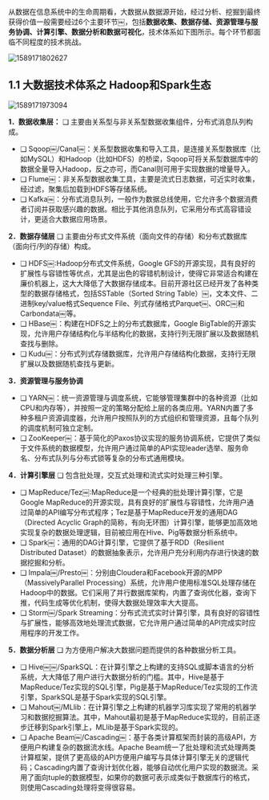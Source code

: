 ​	从数据在信息系统中的生命周期看，大数据从数据源开始，经过分析、挖掘到最终获得价值一般需要经过6个主要环节￼，包括**数据收集、数据存储、资源管理与服务协调、计算引擎、数据分析和数据可视化**，技术体系如下图所示。每个环节都面临不同程度的技术挑战。



![1589171802627](C:\Users\vison\AppData\Roaming\Typora\typora-user-images\1589171802627.png)



## 1.1 大数据技术体系之 Hadoop和Spark生态

![1589171973094](C:\Users\vison\AppData\Roaming\Typora\typora-user-images\1589171973094.png)



**1．数据收集层：**
❑ 主要由关系型与非关系型数据收集组件，分布式消息队列构成。

- ❑ Sqoop￼/Canal￼：关系型数据收集和导入工具，是连接关系型数据库（比如MySQL）和Hadoop（比如HDFS）的桥梁，Sqoop可将关系型数据库中的数据全量导入Hadoop，反之亦可，而Canal则可用于实现数据的增量导入。
- ❑ Flume￼：非关系型数据收集工具，主要是流式日志数据，可近实时收集，经过滤，聚集后加载到HDFS等存储系统。
- ❑ Kafka￼：分布式消息队列，一般作为数据总线使用，它允许多个数据消费者订阅并获取感兴趣的数据。相比于其他消息队列，它采用分布式高容错设计，更适合大数据应用场景。



**2．数据存储层**
❑ 主要由分布式文件系统（面向文件的存储）和分布式数据库（面向行/列的存储）构成。

- ❑ HDFS￼:Hadoop分布式文件系统，Google GFS的开源实现，具有良好的扩展性与容错性等优点，尤其是出色的容错机制设计，使得它非常适合构建在廉价机器上，这大大降低了大数据存储成本。目前开源社区已经开发了各种类型的数据存储格式，包括SSTable（Sorted String Table）￼，文本文件、二进制key/value格式Sequence File、列式存储格式Parquet￼、ORC￼和Carbondata￼等。
- ❑ HBase￼：构建在HDFS之上的分布式数据库，Google BigTable的开源实现，允许用户存储结构化与半结构化的数据，支持行列无限扩展以及数据随机查找与删除。
- ❑ Kudu￼：分布式列式存储数据库，允许用户存储结构化数据，支持行无限扩展以及数据随机查找与更新。

**3．资源管理与服务协调**

- ❑ YARN￼：统一资源管理与调度系统，它能够管理集群中的各种资源（比如CPU和内存等），并按照一定的策略分配给上层的各类应用。YARN内置了多种多租户资源调度器，允许用户按照队列的方式组织和管理资源，且每个队列的调度机制可独立定制。
- ❑ ZooKeeper￼：基于简化的Paxos协议实现的服务协调系统，它提供了类似于文件系统的数据模型，允许用户通过简单的API实现leader选举、服务命名、分布式队列与分布式锁等复杂的分布式通用模块。

**4．计算引擎层**
❑ 包含批处理，交互式处理和流式实时处理三种引擎。

- ❑ MapReduce/Tez￼:MapReduce是一个经典的批处理计算引擎，它是Google MapReduce的开源实现，具有良好的扩展性与容错性，允许用户通过简单的API编写分布式程序；Tez是基于MapReduce开发的通用DAG（Directed Acyclic Graph的简称，有向无环图）计算引擎，能够更加高效地实现复杂的数据处理逻辑，目前被应用在Hive、Pig等数据分析系统中。
- ❑ Spark￼：通用的DAG计算引擎，它提供了基于RDD（Resilient Distributed Dataset）的数据抽象表示，允许用户充分利用内存进行快速的数据挖掘和分析。
- ❑ Impala￼/Presto￼：分别由Cloudera和Facebook开源的MPP（MassivelyParallel Processing）系统，允许用户使用标准SQL处理存储在Hadoop中的数据。它们采用了并行数据库架构，内置了查询优化器，查询下推，代码生成等优化机制，使得大数据处理效率大大提高。
- ❑ Storm￼/Spark Streaming：分布式流式实时计算引擎，具有良好的容错性与扩展性，能够高效地处理流式数据，它允许用户通过简单的API完成实时应用程序的开发工作。

**5．数据分析层**
❑ 为方便用户解决大数据问题而提供的各种数据分析工具。

- ❑ Hive￼￼/SparkSQL：在计算引擎之上构建的支持SQL或脚本语言的分析系统，大大降低了用户进行大数据分析的门槛。其中，Hive是基于MapReduce/Tez实现的SQL引擎，Pig是基于MapReduce/Tez实现的工作流引擎，SparkSQL是基于Spark实现的SQL引擎。
- ❑ Mahout￼/MLlib：在计算引擎之上构建的机器学习库实现了常用的机器学习和数据挖掘算法。其中，Mahout最初是基于MapReduce实现的，目前正逐步迁移到Spark引擎上，MLlib是基于Spark实现的。
- ❑ Apache Beam￼/Cascading￼：基于各类计算框架而封装的高级API，方便用户构建复杂的数据流水线。Apache Beam统一了批处理和流式处理两类计算框架，提供了更高级的API方便用户编写与具体计算引擎无关的逻辑代码；Cascading内置了查询计划优化器，能够自动优化用户实现的数据流。采用了面向tuple的数据模型，如果你的数据可表示成类似于数据库行的格式，则使用Cascading处理将变得很容易。



